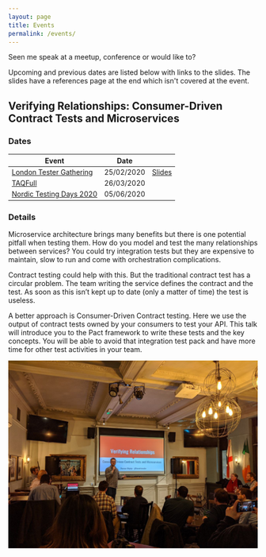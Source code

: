 ```yaml
---
layout: page
title: Events
permalink: /events/
---
```


Seen me speak at a meetup, conference or would like to?

Upcoming and previous dates are listed below with links to the slides. The slides have a references page at the end which isn't covered at the event.

## Verifying Relationships: Consumer-Driven Contract Tests and Microservices

### Dates

| Event                                              | Date       |                                  |
| -------------------------------------------------- | ---------- |----------------------------------|
| [London Tester Gathering](http://bit.ly/3955bXU)   | 25/02/2020 | [Slides](http://bit.ly/2TmIgAq)  |
| [TAQFull](http://bit.ly/2VqiLRz)                   | 26/03/2020 |                                  |
| [Nordic Testing Days 2020](http://bit.ly/32wn3rY)  | 05/06/2020 |                                  |

### Details

Microservice architecture brings many benefits but there is one potential pitfall when testing them.
How do you model and test the many relationships between services? You could try integration tests but they are expensive to maintain,
slow to run and come with orchestration complications.

Contract testing could help with this. But the traditional contract test has a circular problem.
The team writing the service defines the contract and the test.
As soon as this isn’t kept up to date (only a matter of time) the test is useless.

A better approach is Consumer-Driven Contract testing. Here we use the output of contract tests owned by your consumers to test your API.
This talk will introduce you to the Pact framework to write these tests and the key concepts.
You will be able to avoid that integration test pack and have more time for other test activities in your team.

![Speaking at London Tester Gathering](/assets/img/events/verify_relationships.jpg)

